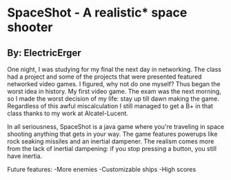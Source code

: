 <h1>SpaceShot - A realistic* space shooter</h1>
<h2>By: ElectricErger</h2>
One night, I was studying for my final the next day in networking. The class had a project and some of the projects that were presented featured networked video games. I figured, why not do one myself?
Thus began the worst idea in history. My first video game. The exam was the next morning, so I made the worst decision of my life: stay up till dawn making the game. Regardless of this awful miscalculation I still managed to get a B+ in that class thanks to my work at Alcatel-Lucent.

In all seriousness, SpaceShot is a java game where you're traveling in space shooting anything that gets in your way. The game features powerups like rock seaking missiles and an inertial dampener. The realism comes more from the lack of inertial dampening: if you stop pressing a button, you still have inertia.

Future features:
-More enemies
-Customizable ships
-High scores
